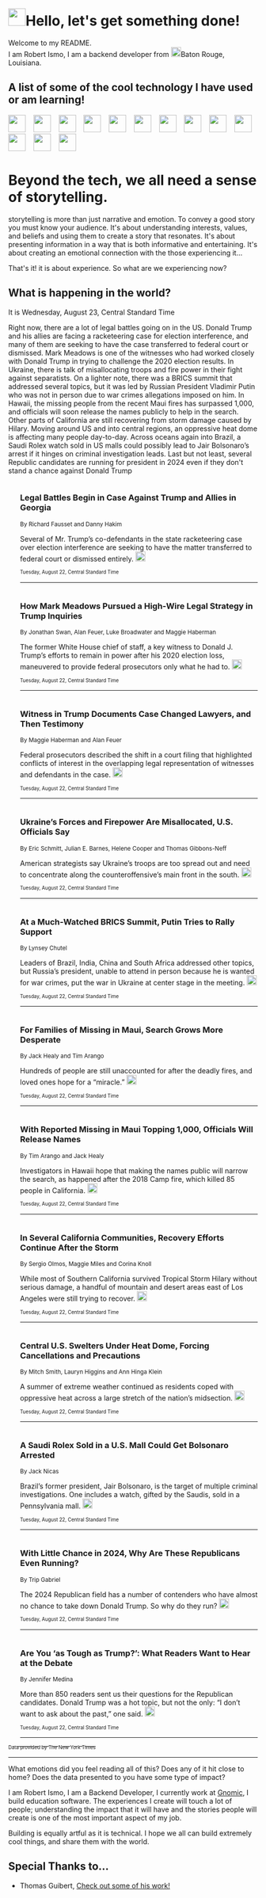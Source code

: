 <h1><img src="https://emojis.slackmojis.com/emojis/images/1643514375/3493/hot-coffee.gif?1643514375" width="35"/>Hello, let's get something done!</h1>

<p>Welcome to my README.<br/>
I am Robert Ismo, I am a backend developer from <img src="https://emojis.slackmojis.com/emojis/images/1638395689/50435/moulin_rouge.png?1638395689" width="20"/>Baton Rouge, Louisiana.</p>
<h2>A list of some of the cool technology I have used or am learning!</h2>
<p>
<img src="https://emojis.slackmojis.com/emojis/images/1643516091/21142/meow_bongotap.gif?1643516091" width="35" alt="">
<img src="https://img.shields.io/badge/Favorite%20Frontend%20Framework-SvelteKit-f83903" alt="">
<img src="https://img.shields.io/badge/Second%20Favorite-Vue-40b581" alt="">
<img src="https://img.shields.io/badge/Most%20Used%20Runtime-Nodejs-78b061" alt="">
<img src="https://emojis.slackmojis.com/emojis/images/1643517416/34482/fire.gif?1643517416" width="35" alt="">
<img src="https://img.shields.io/badge/Javascript%20But%20Better-Typescript-0078ca" alt="">
<img src="https://img.shields.io/badge/Favorite%20Language-Elixir-3e244d" alt="">
<img src="https://img.shields.io/badge/Containerize%20Everything-Docker-6ac9ef" alt="">
<img src="https://emojis.slackmojis.com/emojis/images/1643514596/5999/meow_party.gif?1643514596" width="35" alt="">
<img src="https://img.shields.io/badge/API%20Love%20Language-Graphql-de32a5" alt="">
<img src="https://img.shields.io/badge/Our%20Favorite%20Version%20Controller-Git-e94f33" alt="">
<img src="https://img.shields.io/badge/Favorite%20Database-Redis-d42d1d" alt="">
<img src="https://emojis.slackmojis.com/emojis/images/1643514559/5584/deployparrot.gif?1643514559" width="35" alt="">
<img src="https://img.shields.io/badge/Container%20Interstate-RabbitMQ-f66200" alt="">
<img src="https://img.shields.io/badge/Gotta%20Learn-Kubernetes-316adf" alt="">
<img src="https://img.shields.io/badge/Really%20Mature%20Now-WASM-654fef" alt="">
<img src="https://emojis.slackmojis.com/emojis/images/1666642497/61942/dance_vibe.gif?1666642497" width="35" alt="">
<img src="https://img.shields.io/badge/For%20My%20M1-ARM64-657d96" alt="">
<img src="https://img.shields.io/badge/Loving%20This%20So%20Much-TailwindCSS-17bcb5" alt="">
<img src="https://img.shields.io/badge/Cool%20Build%20Tool-Vite-f9cb24" alt="">
<img src="https://emojis.slackmojis.com/emojis/images/1669231376/62819/working-on-it.gif?1669231376" width="35" alt="">
<img src="https://img.shields.io/badge/Fun%20and%20Easy%20Database-MongoDB-5f8c49" alt="">
<img src="https://img.shields.io/badge/JS%20Life%20Support-NPM-c73737" alt="">
<img src="https://img.shields.io/badge/I%20Liked%20It-DynamoDB-0073b9" alt="">
<img src="https://emojis.slackmojis.com/emojis/images/1643514045/46/question.gif?1643514045" width="35" alt="">
<img src="https://img.shields.io/badge/cool-React-60d6f9" alt="">
<img src="https://img.shields.io/badge/Future%20Big%20Project-Lambda-f37e00" alt="">
<img src="https://img.shields.io/badge/NPM%20But%20Better-PNPM-f1aa07" alt="">
<img src="https://emojis.slackmojis.com/emojis/images/1643514943/9662/fbwow.gif?1643514943" width="35" alt="">
<img src="https://img.shields.io/badge/First%20Language-C-662079" alt="">
<img src="https://img.shields.io/badge/Where%20I%20Deploy%20Frontend-Vercel-000000" alt="">
<img src="https://img.shields.io/badge/Who%20Does%20not%20Want%20an%20App-Swift-f9492a" alt="">
<img src="https://emojis.slackmojis.com/emojis/images/1643514058/151/javascript.png?1643514058" width="35" alt="">
<img src="https://img.shields.io/badge/cool-Python-fbd542" alt="">
<img src="https://img.shields.io/badge/Favorite%20Something-Stripe-656cdc" alt="">
<img src="https://img.shields.io/badge/Of%20Course-HTML5-ed6327" alt="">
<img src="https://emojis.slackmojis.com/emojis/images/1660415405/60731/bomb.gif?1660415405" width="35" alt="">
<img src="https://img.shields.io/badge/hate-CSS-2964ec" alt="">
<img src="https://img.shields.io/badge/Learning-CircleCI-141215" alt="">
<img src="https://img.shields.io/badge/Learning-Rust-fbbb3b" alt="">
<img src="https://emojis.slackmojis.com/emojis/images/1660415397/60712/writing-hand.gif?1660415397" width="35" alt="">
<img src="https://img.shields.io/badge/Dev%20Browser%20of%20Choice-Firefox-cc4e26" alt="">
<img src="https://img.shields.io/badge/Recoverying%20From%20Windows-UNIX-1781e3" alt="">
<img src="https://img.shields.io/badge/LOVE-LogSeq-90c1c2" alt="">
<img src="https://emojis.slackmojis.com/emojis/images/1643514066/223/kirby.gif?1643514066" width="35" alt="">
<img src="https://img.shields.io/badge/Daily%20Driver-MacOS-e6e6e8" alt="">
<img src="https://img.shields.io/badge/Git%20Server-Github-000000" alt="">
<img src="https://img.shields.io/badge/enjoyable-EC2-f17428" alt="">
<img src="https://emojis.slackmojis.com/emojis/images/1643514239/2069/excited.gif?1643514239" width="35" alt="">
</p>
<h1>Beyond the tech, we all need a sense of storytelling.</h1>
<p>storytelling is more than just narrative and emotion. To convey a good story you must know your audience. It's about understanding interests, values, and beliefs and using them to create a story that resonates. It's about presenting information in a way that is both informative and entertaining. It's about creating an emotional connection with the those experiencing it...</p>
<p>That's it! it is about experience. So what are we experiencing now?</p>
<h2>What is happening in the world?</h2>
<p>It is Wednesday, August 23, Central Standard Time</p>
<p>
Right now, there are a lot of legal battles going on in the US. Donald Trump and his allies are facing a racketeering case for election interference, and many of them are seeking to have the case transferred to federal court or dismissed. Mark Meadows is one of the witnesses who had worked closely with Donald Trump in trying to challenge the 2020 election results. In Ukraine, there is talk of misallocating troops and fire power in their fight against separatists. On a lighter note, there was a BRICS summit that addressed several topics, but it was led by Russian President Vladimir Putin who was not in person due to war crimes allegations imposed on him. In Hawaii, the missing people from the recent Maui fires has surpassed 1,000, and officials will soon release the names publicly to help in the search. Other parts of California are still recovering from storm damage caused by Hilary. Moving around US and into central regions, an oppressive heat dome is affecting many people day-to-day. Across oceans again into Brazil, a Saudi Rolex watch sold in US malls could possibly lead to Jair Bolsonaro’s arrest if it hinges on criminal investigation leads. Last but not least, several Republic candidates are running for president in 2024 even if they don&#39;t stand a chance against Donald Trump</p>
<ol>
<img src="https://img.shields.io/badge/-us-blue" alt="">
<h3>Legal Battles Begin in Case Against Trump and Allies in Georgia</h3>
<sub>By Richard Fausset and Danny Hakim</sub>
<p>Several of Mr. Trump’s co-defendants in the state racketeering case over election interference are seeking to have the matter transferred to federal court or dismissed entirely.  <a href="https://nyti.ms/45hGrZj"><img src="https://developer.nytimes.com/files/poweredby_nytimes_30b.png?v=1583354208352" height="20"></a></p>
<sub><sub>Tuesday, August 22, Central Standard Time</sub></sub>
<hr/>
<img src="https://img.shields.io/badge/-us-blue" alt="">
<h3>How Mark Meadows Pursued a High-Wire Legal Strategy in Trump Inquiries</h3>
<sub>By Jonathan Swan, Alan Feuer, Luke Broadwater and Maggie Haberman</sub>
<p>The former White House chief of staff, a key witness to Donald J. Trump’s efforts to remain in power after his 2020 election loss, maneuvered to provide federal prosecutors only what he had to.  <a href="https://nyti.ms/3P5J7nc"><img src="https://developer.nytimes.com/files/poweredby_nytimes_30b.png?v=1583354208352" height="20"></a></p>
<sub><sub>Tuesday, August 22, Central Standard Time</sub></sub>
<hr/>
<img src="https://img.shields.io/badge/-us-blue" alt="">
<h3>Witness in Trump Documents Case Changed Lawyers, and Then Testimony</h3>
<sub>By Maggie Haberman and Alan Feuer</sub>
<p>Federal prosecutors described the shift in a court filing that highlighted conflicts of interest in the overlapping legal representation of witnesses and defendants in the case.  <a href="https://nyti.ms/44hDVRD"><img src="https://developer.nytimes.com/files/poweredby_nytimes_30b.png?v=1583354208352" height="20"></a></p>
<sub><sub>Tuesday, August 22, Central Standard Time</sub></sub>
<hr/>
<img src="https://img.shields.io/badge/-us-blue" alt="">
<h3>Ukraine’s Forces and Firepower Are Misallocated, U.S. Officials Say</h3>
<sub>By Eric Schmitt, Julian E. Barnes, Helene Cooper and Thomas Gibbons-Neff</sub>
<p>American strategists say Ukraine’s troops are too spread out and need to concentrate along the counteroffensive’s main front in the south.  <a href="https://nyti.ms/45giwJS"><img src="https://developer.nytimes.com/files/poweredby_nytimes_30b.png?v=1583354208352" height="20"></a></p>
<sub><sub>Tuesday, August 22, Central Standard Time</sub></sub>
<hr/>
<img src="https://img.shields.io/badge/-world-blue" alt="">
<h3>At a Much-Watched BRICS Summit, Putin Tries to Rally Support</h3>
<sub>By Lynsey Chutel</sub>
<p>Leaders of Brazil, India, China and South Africa addressed other topics, but Russia’s president, unable to attend in person because he is wanted for war crimes, put the war in Ukraine at center stage in the meeting.  <a href="https://nyti.ms/3YNyWar"><img src="https://developer.nytimes.com/files/poweredby_nytimes_30b.png?v=1583354208352" height="20"></a></p>
<sub><sub>Tuesday, August 22, Central Standard Time</sub></sub>
<hr/>
<img src="https://img.shields.io/badge/-us-blue" alt="">
<h3>For Families of Missing in Maui, Search Grows More Desperate</h3>
<sub>By Jack Healy and Tim Arango</sub>
<p>Hundreds of people are still unaccounted for after the deadly fires, and loved ones hope for a “miracle.”  <a href="https://nyti.ms/3KTcdnk"><img src="https://developer.nytimes.com/files/poweredby_nytimes_30b.png?v=1583354208352" height="20"></a></p>
<sub><sub>Tuesday, August 22, Central Standard Time</sub></sub>
<hr/>
<img src="https://img.shields.io/badge/-us-blue" alt="">
<h3>With Reported Missing in Maui Topping 1,000, Officials Will Release Names</h3>
<sub>By Tim Arango and Jack Healy</sub>
<p>Investigators in Hawaii hope that making the names public will narrow the search, as happened after the 2018 Camp fire, which killed 85 people in California.  <a href="https://nyti.ms/45i5FXv"><img src="https://developer.nytimes.com/files/poweredby_nytimes_30b.png?v=1583354208352" height="20"></a></p>
<sub><sub>Tuesday, August 22, Central Standard Time</sub></sub>
<hr/>
<img src="https://img.shields.io/badge/-us-blue" alt="">
<h3>In Several California Communities, Recovery Efforts Continue After the Storm</h3>
<sub>By Sergio Olmos, Maggie Miles and Corina Knoll</sub>
<p>While most of Southern California survived Tropical Storm Hilary without serious damage, a handful of mountain and desert areas east of Los Angeles were still trying to recover.  <a href="https://nyti.ms/3P6sbft"><img src="https://developer.nytimes.com/files/poweredby_nytimes_30b.png?v=1583354208352" height="20"></a></p>
<sub><sub>Tuesday, August 22, Central Standard Time</sub></sub>
<hr/>
<img src="https://img.shields.io/badge/-us-blue" alt="">
<h3>Central U.S. Swelters Under Heat Dome, Forcing Cancellations and Precautions</h3>
<sub>By Mitch Smith, Lauryn Higgins and Ann Hinga Klein</sub>
<p>A summer of extreme weather continued as residents coped with oppressive heat across a large stretch of the nation’s midsection.  <a href="https://nyti.ms/3R7jMuT"><img src="https://developer.nytimes.com/files/poweredby_nytimes_30b.png?v=1583354208352" height="20"></a></p>
<sub><sub>Tuesday, August 22, Central Standard Time</sub></sub>
<hr/>
<img src="https://img.shields.io/badge/-world-blue" alt="">
<h3>A Saudi Rolex Sold in a U.S. Mall Could Get Bolsonaro Arrested</h3>
<sub>By Jack Nicas</sub>
<p>Brazil’s former president, Jair Bolsonaro, is the target of multiple criminal investigations. One includes a watch, gifted by the Saudis, sold in a Pennsylvania mall.  <a href="https://nyti.ms/3shC9Tb"><img src="https://developer.nytimes.com/files/poweredby_nytimes_30b.png?v=1583354208352" height="20"></a></p>
<sub><sub>Tuesday, August 22, Central Standard Time</sub></sub>
<hr/>
<img src="https://img.shields.io/badge/-us-blue" alt="">
<h3>With Little Chance in 2024, Why Are These Republicans Even Running?</h3>
<sub>By Trip Gabriel</sub>
<p>The 2024 Republican field has a number of contenders who have almost no chance to take down Donald Trump. So why do they run?  <a href="https://nyti.ms/3qP8nEW"><img src="https://developer.nytimes.com/files/poweredby_nytimes_30b.png?v=1583354208352" height="20"></a></p>
<sub><sub>Tuesday, August 22, Central Standard Time</sub></sub>
<hr/>
<img src="https://img.shields.io/badge/-us-blue" alt="">
<h3>Are You ‘as Tough as Trump?’: What Readers Want to Hear at the Debate</h3>
<sub>By Jennifer Medina</sub>
<p>More than 850 readers sent us their questions for the Republican candidates. Donald Trump was a hot topic, but not the only: “I don’t want to ask about the past,” one said.  <a href="https://nyti.ms/47FXPc1"><img src="https://developer.nytimes.com/files/poweredby_nytimes_30b.png?v=1583354208352" height="20"></a></p>
<sub><sub>Tuesday, August 22, Central Standard Time</sub></sub>
<hr/>
</ol>
<a href="https://developer.nytimes.com"><sub><sub>Data provided by The New York Times</sub></sub></a>
<hr/>
<p>What emotions did you feel reading all of this? Does any of it hit close to home? Does the data presented to you have some type of impact?</p>
<p>I am Robert Ismo, I am a Backend Developer, I currently work at <a href="https://gnomic.education/">Gnomic</a>, I build education software. The experiences I create will touch a lot of people; understanding the impact that it will have and the stories people will create is one of the most important aspect of my job.</p>
<p>Building is equally artful as it is technical. I hope we all can build extremely cool things, and share them with the world.</p>
<h2>Special Thanks to...</h2>
<ul>
<li>Thomas Guibert, <a href="https://github.com/thmsgbrt/thmsgbrt">Check out some of his work!</a></li>
</ul>